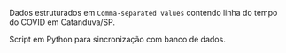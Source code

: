 Dados estruturados em `Comma-separated values` contendo linha do tempo do COVID em Catanduva/SP.

Script em Python para sincronização com banco de dados.
